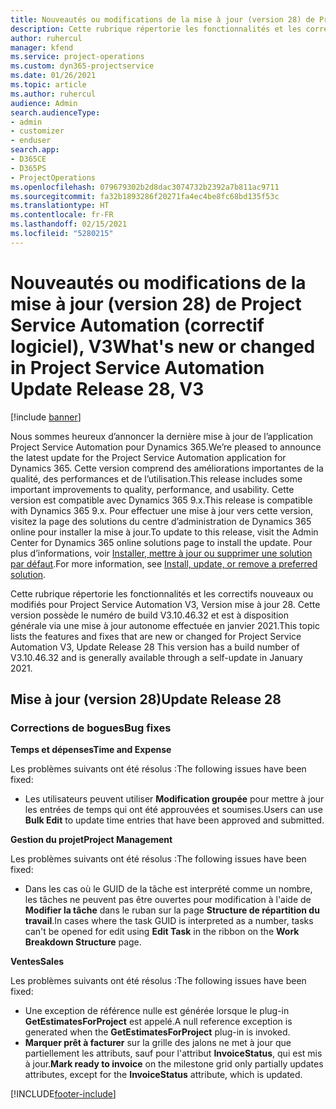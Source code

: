 ```yaml
---
title: Nouveautés ou modifications de la mise à jour (version 28) de Project Service Automation (correctif logiciel), V3
description: Cette rubrique répertorie les fonctionnalités et les correctifs disponibles pour la mise à jour (version 28) de Project Service Automation, V3.
author: ruhercul
manager: kfend
ms.service: project-operations
ms.custom: dyn365-projectservice
ms.date: 01/26/2021
ms.topic: article
ms.author: ruhercul
audience: Admin
search.audienceType:
- admin
- customizer
- enduser
search.app:
- D365CE
- D365PS
- ProjectOperations
ms.openlocfilehash: 079679302b2d8dac3074732b2392a7b811ac9711
ms.sourcegitcommit: fa32b1893286f20271fa4ec4be8fc68bd135f53c
ms.translationtype: HT
ms.contentlocale: fr-FR
ms.lasthandoff: 02/15/2021
ms.locfileid: "5280215"
---
```

# <a name="whats-new-or-changed-in-project-service-automation-update-release-28-v3"></a><span data-ttu-id="6b77e-103">Nouveautés ou modifications de la mise à jour (version 28) de Project Service Automation (correctif logiciel), V3</span><span class="sxs-lookup"><span data-stu-id="6b77e-103">What's new or changed in Project Service Automation Update Release 28, V3</span></span>

[!include [banner](../includes/psa-now-project-operations.md)]

<span data-ttu-id="6b77e-104">Nous sommes heureux d’annoncer la dernière mise à jour de l’application Project Service Automation pour Dynamics 365.</span><span class="sxs-lookup"><span data-stu-id="6b77e-104">We’re pleased to announce the latest update for the Project Service Automation application for Dynamics 365.</span></span> <span data-ttu-id="6b77e-105">Cette version comprend des améliorations importantes de la qualité, des performances et de l’utilisation.</span><span class="sxs-lookup"><span data-stu-id="6b77e-105">This release includes some important improvements to quality, performance, and usability.</span></span> <span data-ttu-id="6b77e-106">Cette version est compatible avec Dynamics 365 9.x.</span><span class="sxs-lookup"><span data-stu-id="6b77e-106">This release is compatible with Dynamics 365 9.x.</span></span> <span data-ttu-id="6b77e-107">Pour effectuer une mise à jour vers cette version, visitez la page des solutions du centre d’administration de Dynamics 365 online pour installer la mise à jour.</span><span class="sxs-lookup"><span data-stu-id="6b77e-107">To update to this release, visit the Admin Center for Dynamics 365 online solutions page to install the update.</span></span> <span data-ttu-id="6b77e-108">Pour plus d’informations, voir [Installer, mettre à jour ou supprimer une solution par défaut](https://docs.microsoft.com/power-platform/admin/install-remove-preferred-solution).</span><span class="sxs-lookup"><span data-stu-id="6b77e-108">For more information, see [Install, update, or remove a preferred solution](https://docs.microsoft.com/power-platform/admin/install-remove-preferred-solution).</span></span>

<span data-ttu-id="6b77e-109">Cette rubrique répertorie les fonctionnalités et les correctifs nouveaux ou modifiés pour Project Service Automation V3, Version mise à jour 28. Cette version possède le numéro de build V3.10.46.32 et est à disposition générale via une mise à jour autonome effectuée en janvier 2021.</span><span class="sxs-lookup"><span data-stu-id="6b77e-109">This topic lists the features and fixes that are new or changed for Project Service Automation V3, Update Release 28 This version has a build number of V3.10.46.32 and is generally available through a self-update in January 2021.</span></span>

## <a name="update-release-28"></a><span data-ttu-id="6b77e-110">Mise à jour (version 28)</span><span class="sxs-lookup"><span data-stu-id="6b77e-110">Update Release 28</span></span>

### <a name="bug-fixes"></a><span data-ttu-id="6b77e-111">Corrections de bogues</span><span class="sxs-lookup"><span data-stu-id="6b77e-111">Bug fixes</span></span>

<span data-ttu-id="6b77e-112">**Temps et dépenses**</span><span class="sxs-lookup"><span data-stu-id="6b77e-112">**Time and Expense**</span></span>

<span data-ttu-id="6b77e-113">Les problèmes suivants ont été résolus :</span><span class="sxs-lookup"><span data-stu-id="6b77e-113">The following issues have been fixed:</span></span>

- <span data-ttu-id="6b77e-114">Les utilisateurs peuvent utiliser **Modification groupée** pour mettre à jour les entrées de temps qui ont été approuvées et soumises.</span><span class="sxs-lookup"><span data-stu-id="6b77e-114">Users can use **Bulk Edit** to update time entries that have been approved and submitted.</span></span>

<span data-ttu-id="6b77e-115">**Gestion du projet**</span><span class="sxs-lookup"><span data-stu-id="6b77e-115">**Project Management**</span></span>

<span data-ttu-id="6b77e-116">Les problèmes suivants ont été résolus :</span><span class="sxs-lookup"><span data-stu-id="6b77e-116">The following issues have been fixed:</span></span>

- <span data-ttu-id="6b77e-117">Dans les cas où le GUID de la tâche est interprété comme un nombre, les tâches ne peuvent pas être ouvertes pour modification à l'aide de **Modifier la tâche** dans le ruban sur la page **Structure de répartition du travail**.</span><span class="sxs-lookup"><span data-stu-id="6b77e-117">In cases where the task GUID is interpreted as a number, tasks can't be opened for edit using **Edit Task** in the ribbon on the **Work Breakdown Structure** page.</span></span>

<span data-ttu-id="6b77e-118">**Ventes**</span><span class="sxs-lookup"><span data-stu-id="6b77e-118">**Sales**</span></span>

<span data-ttu-id="6b77e-119">Les problèmes suivants ont été résolus :</span><span class="sxs-lookup"><span data-stu-id="6b77e-119">The following issues have been fixed:</span></span>

- <span data-ttu-id="6b77e-120">Une exception de référence nulle est générée lorsque le plug-in **GetEstimatesForProject** est appelé.</span><span class="sxs-lookup"><span data-stu-id="6b77e-120">A null reference exception is generated when the **GetEstimatesForProject** plug-in is invoked.</span></span>
- <span data-ttu-id="6b77e-121">**Marquer prêt à facturer** sur la grille des jalons ne met à jour que partiellement les attributs, sauf pour l'attribut **InvoiceStatus**, qui est mis à jour.</span><span class="sxs-lookup"><span data-stu-id="6b77e-121">**Mark ready to invoice** on the milestone grid only partially updates attributes, except for the **InvoiceStatus** attribute, which is updated.</span></span>



[!INCLUDE[footer-include](../includes/footer-banner.md)]